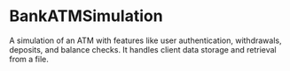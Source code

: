 # BankATMSimulation
A simulation of an ATM with features like user authentication, withdrawals, deposits, and balance checks. It handles client data storage and retrieval from a file.
